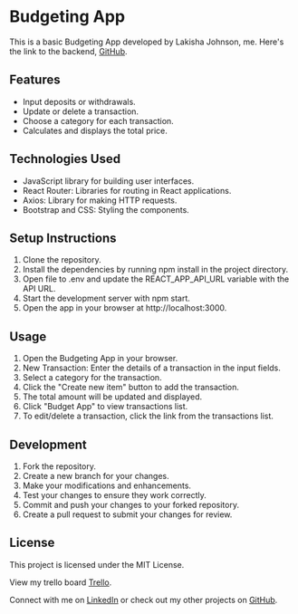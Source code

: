 # Budgeting App

This is a basic Budgeting App developed by Lakisha Johnson, me. Here's the link to the backend, [GitHub](https://github.com/lakishaJohnson/Backend-Budget-App.git).

## Features

- Input deposits or withdrawals.
- Update or delete a transaction.
- Choose a category for each transaction.
- Calculates and displays the total price.

## Technologies Used

- JavaScript library for building user interfaces.
- React Router: Libraries for routing in React applications.
- Axios: Library for making HTTP requests.
- Bootstrap and CSS: Styling the components.

## Setup Instructions

1. Clone the repository.
1. Install the dependencies by running npm install in the project directory.
1. Open file to .env and update the REACT_APP_API_URL variable with the API URL.
1. Start the development server with npm start.
1. Open the app in your browser at http://localhost:3000.

## Usage

1. Open the Budgeting App in your browser.
1. New Transaction: Enter the details of a transaction in the input fields.
1. Select a category for the transaction.
1. Click the "Create new item" button to add the transaction.
1. The total amount will be updated and displayed.
1. Click "Budget App" to view transactions list.
1. To edit/delete a transaction, click the link from the transactions list.

## Development

1. Fork the repository.
1. Create a new branch for your changes.
1. Make your modifications and enhancements.
1. Test your changes to ensure they work correctly.
1. Commit and push your changes to your forked repository.
1. Create a pull request to submit your changes for review.

## License

This project is licensed under the MIT License.

View my trello board [Trello](https://trello.com/invite/b/PcqmELyZ/ATTI1d94902850c0f784540c8d749d384d3aE49E5B58/budgeting-like-a-star).

Connect with me on [LinkedIn](https://www.linkedin.com/in/lakisha-johnson-0b0587219/) or check out my other projects on [GitHub](https://github.com/lakishaJohnson).
